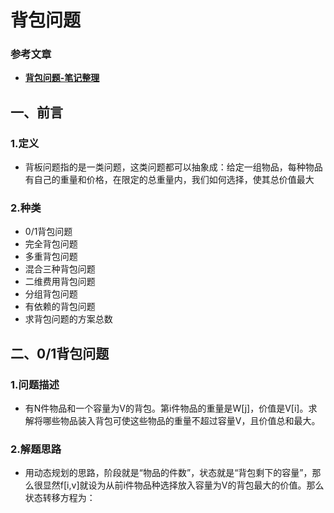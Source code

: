 # 背包问题

### 参考文章

* [**背包问题-笔记整理**](https://blog.csdn.net/weixin_41162823/article/details/87878853)

## 一、前言

### 1.定义

* 背板问题指的是一类问题，这类问题都可以抽象成：给定一组物品，每种物品有自己的重量和价格，在限定的总重量内，我们如何选择，使其总价值最大

### 2.种类

* 0/1背包问题
* 完全背包问题
* 多重背包问题
* 混合三种背包问题
* 二维费用背包问题
* 分组背包问题
* 有依赖的背包问题
* 求背包问题的方案总数

## 二、0/1背包问题

### 1.问题描述

* 有N件物品和一个容量为V的背包。第i件物品的重量是W[j]，价值是V[i]。求解将哪些物品装入背包可使这些物品的重量不超过容量V，且价值总和最大。

### 2.解题思路

* 用动态规划的思路，阶段就是“物品的件数”，状态就是“背包剩下的容量”，那么很显然f[i,v]就设为从前i件物品种选择放入容量为V的背包最大的价值。那么状态转移方程为：

